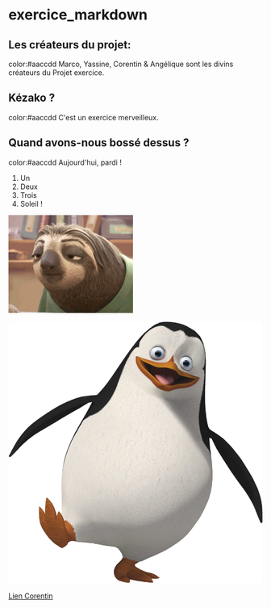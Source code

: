 # exercice_markdown

## Les créateurs du projet: 
color:#aaccdd Marco, Yassine, Corentin & Angélique sont les divins créateurs du Projet exercice. 

## Kézako ? 
color:#aaccdd C'est un exercice merveilleux. 

## Quand avons-nous bossé dessus ? 
color:#aaccdd Aujourd'hui, pardi ! 

1. Un
2. Deux
3. Trois
4. Soleil !

![iut](/drole.gif)

![iut](/pingouin.png)

[Lien Corentin](/corentin.md)
